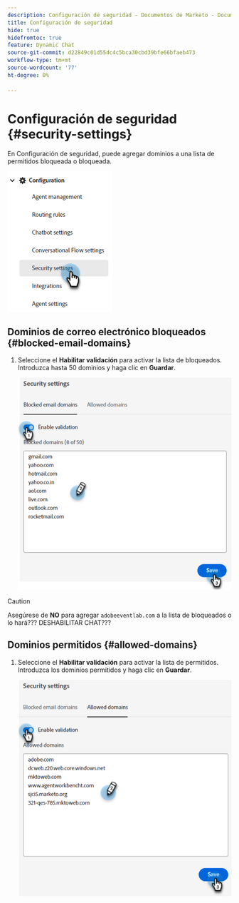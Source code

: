 ```yaml
---
description: Configuración de seguridad - Documentos de Marketo - Documentación del producto
title: Configuración de seguridad
hide: true
hidefromtoc: true
feature: Dynamic Chat
source-git-commit: d22849c01d55dc4c5bca30cbd39bfe66bfaeb473
workflow-type: tm+mt
source-wordcount: '77'
ht-degree: 0%

---
```


# Configuración de seguridad {#security-settings}

En Configuración de seguridad, puede agregar dominios a una lista de permitidos bloqueada o bloqueada.

![](assets/security-settings-1.png)

## Dominios de correo electrónico bloqueados {#blocked-email-domains}

1. Seleccione el **Habilitar validación** para activar la lista de bloqueados. Introduzca hasta 50 dominios y haga clic en **Guardar**.

   ![](assets/security-settings-2.png)

>[!CAUTION]
>
>Asegúrese de **NO** para agregar `adobeeventlab.com` a la lista de bloqueados o lo hará??? DESHABILITAR CHAT???

## Dominios permitidos {#allowed-domains}

1. Seleccione el **Habilitar validación** para activar la lista de permitidos. Introduzca los dominios permitidos y haga clic en **Guardar**.

   ![](assets/security-settings-3.png)
